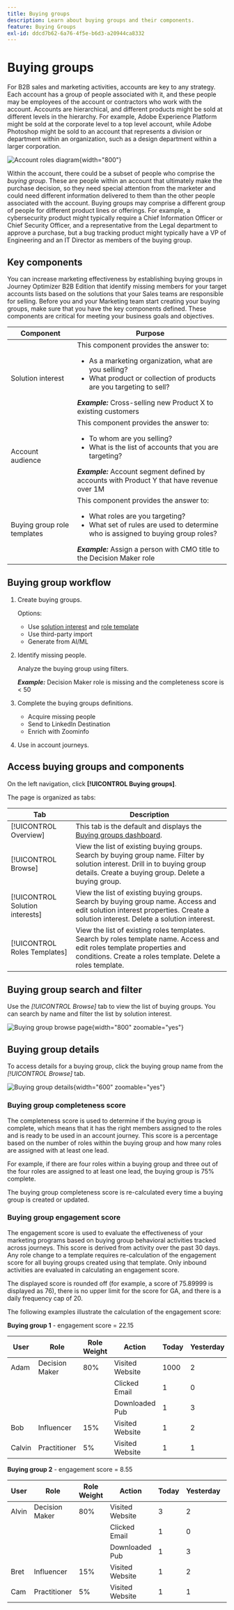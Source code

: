 ```yaml
---
title: Buying groups
description: Learn about buying groups and their components.
feature: Buying Groups
exl-id: ddcd7b62-6a76-4f5e-b6d3-a20944ca8332
---
```


# Buying groups

For B2B sales and marketing activities, accounts are key to any strategy. Each account has a group of people associated with it, and these people may be employees of the account or contractors who work with the account. Accounts are hierarchical, and different products might be sold at different levels in the hierarchy. For example, Adobe Experience Platform might be sold at the corporate level to a top level account, while Adobe Photoshop might be sold to an account that represents a division or department within an organization, such as a design department within a larger corporation.

![Account roles diagram](assets/account-roles-diagram.png){width="800"}

Within the account, there could be a subset of people who comprise the _buying group_. These are people within an account that ultimately make the purchase decision, so they need special attention from the marketer and could need different information delivered to them than the other people associated with the account. Buying groups may comprise a different group of people for different product lines or offerings. For example, a cybersecurity product might typically require a Chief Information Officer or Chief Security Officer, and a representative from the Legal department to approve a purchase, but a bug tracking product might typically have a VP of Engineering and an IT Director as members of the buying group. 

## Key components

You can increase marketing effectiveness by establishing buying groups in Journey Optimizer B2B Edition that identify missing members for your target accounts lists based on the solutions that your Sales teams are responsible for selling. Before you and your Marketing team start creating your buying groups, make sure that you have the key components defined. These components are critical for meeting your business goals and objectives.

| Component | Purpose |
| --------- | ------- |
| Solution interest | This component provides the answer to: <ul><li>As a marketing organization, what are you selling?</li><li>What product or collection of products are you targeting to sell?</li></ul>  **_Example:_** Cross-selling new Product X to existing customers|
| Account audience | This component provides the answer to: <ul><li>To whom are you selling?</li><li>What is the list of accounts that you are targeting?</li></ul> **_Example:_** Account segment defined by accounts with Product Y that have revenue over 1M|
| Buying group role templates |  This component provides the answer to: <ul><li>What roles are you targeting?</li><li>What set of rules are used to determine who is assigned to buying group roles?</li></ul>  **_Example:_** Assign a person with CMO title to the Decision Maker role |

## Buying group workflow

1. Create buying groups.

   Options:
   * Use [solution interest](./solution-interests.md) and [role template](./buying-groups-role-templates.md)
   * Use third-party import
   * Generate from AI/ML

1. Identify missing people.

   Analyze the buying group using filters.
   
   **_Example:_** Decision Maker role is missing and the completeness score is < 50

1. Complete the buying groups definitions.

   * Acquire missing people
   * Send to LinkedIn Destination
   * Enrich with Zoominfo

1. Use in account journeys.

## Access buying groups and components

On the left navigation, click **[!UICONTROL Buying groups]**.

The page is organized as tabs:

| Tab | Description |
| --- | ----------- |
| [!UICONTROL Overview] | This tab is the default and displays the [Buying groups dashboard](../dashboards/buying-groups-dashboard.md). |
| [!UICONTROL Browse] | View the list of existing buying groups. Search by buying group name. Filter by solution interest. Drill in to buying group details. Create a buying group. Delete a buying group. |
| [!UICONTROL Solution interests] | View the list of existing buying groups. Search by buying group name. Access and edit solution interest properties. Create a solution interest. Delete a solution interest.|
| [!UICONTROL Roles Templates] |  View the list of existing roles templates. Search by roles template name. Access and edit roles template properties and conditions. Create a roles template. Delete a roles template.|

## Buying group search and filter

Use the _[!UICONTROL Browse]_ tab to view the list of buying groups. You can search by name and filter the list by solution interest.

![Buying group browse page](assets/buying-groups-browse.png){width="800" zoomable="yes"}

## Buying group details

To access details for a buying group, click the buying group name from the _[!UICONTROL Browse]_ tab.

![Buying group details](assets/buying-group-details.png){width="600" zoomable="yes"}

### Buying group completeness score

The completeness score is used to determine if the buying group is complete, which means that it has the right members assigned to the roles and is ready to be used in an account journey. This score is a percentage based on the number of roles within the buying group and how many roles are assigned with at least one lead.

For example, if there are four roles within a buying group and three out of the four roles are assigned to at least one lead, the buying group is 75% complete. 

The buying group completeness score is re-calculated every time a buying group is created or updated.

### Buying group engagement score

The engagement score is used to evaluate the effectiveness of your marketing programs based on buying group behavioral activities tracked across journeys. This score is derived from activity over the past 30 days. Any role change to a template requires re-calculation of the engagement score for all buying groups created using that template. Only inbound activities are evaluated in calculating an engagement score.

The displayed score is rounded off (for example, a score of 75.89999 is displayed as 76), there is no upper limit for the score for GA, and there is a daily frequency cap of 20.

The following examples illustrate the calculation of the engagement score:

**Buying group 1** - engagement score = 22.15

| User | Role | Role Weight | Action | Today | Yesterday | Action Weight | Score |
| ---- | ---- | ----------- | ------ | ----- | --------- | ------------- | ----- |
| Adam | Decision Maker | 80% | Visited Website | 1000 | 2| 1 | 22 |
| | | | Clicked Email | 1 | 0 | 1 | 1 |
| | | | Downloaded Pub | 1 | 3 | 1 | 4 |
| Bob | Influencer | 15% | Visited Website | 1 | 2 | 1 | 3 |
| Calvin | Practitioner | 5% | Visited Website | 1 | 1 | 1 | 2 |

**Buying group 2** - engagement score = 8.55

| User | Role | Role Weight | Action | Today | Yesterday | Action Weight | Score |
| ---- | ---- | ----------- | ------ | ----- | --------- | ------------- | ----- |
| Alvin | Decision Maker | 80% | Visited Website | 3 | 2 | 1 | 5 |
| | | | Clicked Email | 1 | 0 | 1 | 1 |
| | | | Downloaded Pub | 1 | 3 | 1 | 4 |
| Bret | Influencer | 15% | Visited Website | 1 | 2 | 1 | 3 |
| Cam | Practitioner | 5% | Visited Website | 1 | 1 | 1 | 2 |
